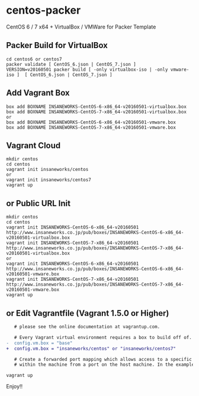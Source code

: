 centos-packer
=============

CentOS 6 / 7 x64 + VirtualBox / VMWare for Packer Template

## Packer Build for VirtualBox

```
cd centos6 or centos7
packer validate [ CentOS_6.json | CentOS_7.json ]
VERSION=v20160501 packer build [ -only virtualbox-iso | -only vmware-iso ]  [ CentOS_6.json | CentOS_7.json ]
```

## Add Vagrant Box

```
box add BOXNAME INSANEWORKS-CentOS-6-x86_64-v20160501-virtualbox.box
box add BOXNAME INSANEWORKS-CentOS-7-x86_64-v20160501-virtualbox.box
or
box add BOXNAME INSANEWORKS-CentOS-6-x86_64-v20160501-vmware.box
box add BOXNAME INSANEWORKS-CentOS-7-x86_64-v20160501-vmware.box
```

## Vagrant Cloud

```
mkdir centos
cd centos
vagrant init insaneworks/centos
or
vagrant init insaneworks/centos7
vagrant up
```


## or Public URL Init

```
mkdir centos
cd centos
vagrant init INSANEWORKS-CentOS-6-x86_64-v20160501 http://www.insaneworks.co.jp/pub/boxes/INSANEWORKS-CentOS-6-x86_64-v20160501-virtualbox.box
vagrant init INSANEWORKS-CentOS-7-x86_64-v20160501 http://www.insaneworks.co.jp/pub/boxes/INSANEWORKS-CentOS-7-x86_64-v20160501-virtualbox.box
or
vagrant init INSANEWORKS-CentOS-6-x86_64-v20160501 http://www.insaneworks.co.jp/pub/boxes/INSANEWORKS-CentOS-6-x86_64-v20160501-vmware.box
vagrant init INSANEWORKS-CentOS-7-x86_64-v20160501 http://www.insaneworks.co.jp/pub/boxes/INSANEWORKS-CentOS-7-x86_64-v20160501-vmware.box
vagrant up
```

## or Edit Vagrantfile (Vagrant 1.5.0 or Higher)

```diff
   # please see the online documentation at vagrantup.com.

   # Every Vagrant virtual environment requires a box to build off of.
-  config.vm.box = "base"
+  config.vm.box = "insaneworks/centos" or "insaneworks/centos7"

   # Create a forwarded port mapping which allows access to a specific port
   # within the machine from a port on the host machine. In the example below,
```

```
vagrant up
```

Enjoy!!
